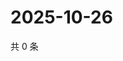 # 2025-10-26

共 0 条

<!-- BEGIN ZHIHUQUESTIONS -->
<!-- 最后更新时间 Sun Oct 26 2025 05:09:22 GMT+0800 (China Standard Time) -->

<!-- END ZHIHUQUESTIONS -->
